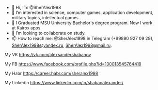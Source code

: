 - 👋 Hi, I’m @SherAlex1998
- 👀 I’m interested in  science, computer games, application development, military topics, intellectual games.
- 🌱 I Graduated MSU University Bachelor's degree program. Now I work at Kairox apps.
- 💞️ I’m looking to collaborate on study.
- 📫 How to reach me: @SherAlex1998 in Telegram (+99890 927 09 29), SherAlex1998@yandex.ru, SherAlex1998@mail.ru. 

My VK https://vk.com/alexsandershabanov 

My FB https://www.facebook.com/profile.php?id=100013545764419

My Habr https://career.habr.com/sheralex1998

My LinkedIn https://www.linkedin.com/in/shabanalexander/

<!---
SherAlex1998/SherAlex1998 is a ✨ special ✨ repository because its `README.md` (this file) appears on your GitHub profile.
You can click the Preview link to take a look at your changes.
--->
